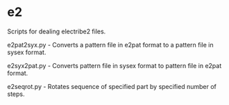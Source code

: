 # e2

Scripts for dealing electribe2 files.

e2pat2syx.py - Converts a pattern file in e2pat format to a pattern file in sysex format.

e2syx2pat.py - Converts pattern file in sysex format to pattern file in e2pat format.

e2seqrot.py - Rotates sequence of specified part by specified number of steps.
